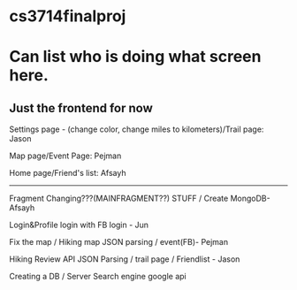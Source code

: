 # cs3714finalproj

# Can list who is doing what screen here. 

Just the frontend for now
--------------------------------

Settings page - (change color, change miles to kilometers)/Trail page: Jason

Map page/Event Page: Pejman

Home page/Friend's list: Afsayh

--------------------------------

Fragment Changing???(MAINFRAGMENT??) STUFF / Create MongoDB- Afsayh

Login&Profile login with FB login - Jun

Fix the map / Hiking map JSON parsing / event(FB)- Pejman

Hiking Review API JSON Parsing / trail page / Friendlist - Jason


Creating a DB / Server
Search engine google api

